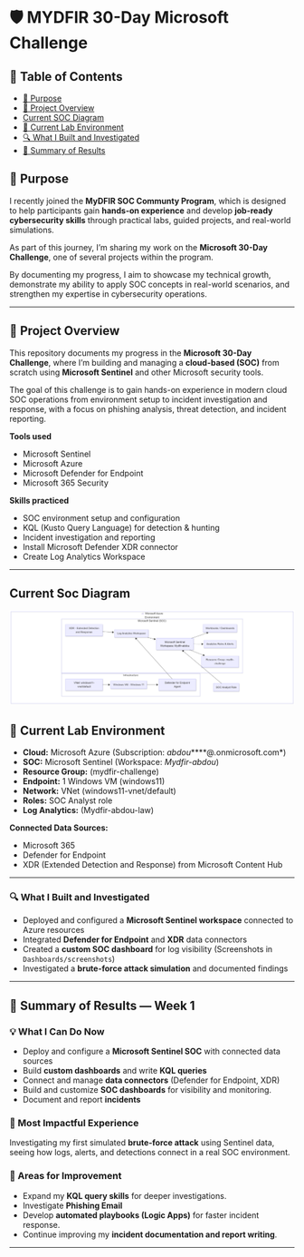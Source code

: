 
# 🛡️ MYDFIR 30-Day Microsoft Challenge


## 📘 Table of Contents
- [🎯 Purpose](#-purpose)
- [📘 Project Overview](#-project-overview)
- [Current SOC Diagram](#current-soc-diagram)
- [🧰 Current Lab Environment](#-current-lab-environment)
- [🔍 What I Built and Investigated](#-what-i-built-and-investigated)
- [🏁 Summary of Results](#-summary-of-results--week-1)

## 🎯 Purpose

I recently joined the **MyDFIR SOC Communty Program**, which is designed to help participants gain **hands-on experience** and develop **job-ready cybersecurity skills** through practical labs, guided projects, and real-world simulations.  

As part of this journey, I’m sharing my work on the **Microsoft 30-Day Challenge**, one of several projects within the program. 

By documenting my progress, I aim to showcase my technical growth, demonstrate my ability to apply SOC concepts in real-world scenarios, and strengthen my expertise in cybersecurity operations.


---

## 📘 Project Overview
This repository documents my progress in the **Microsoft 30-Day Challenge**, where I’m building and managing a **cloud-based  (SOC)** from scratch using **Microsoft Sentinel** and other Microsoft security tools.

The goal of this challenge is to gain hands-on experience in modern cloud SOC operations from environment setup to incident investigation and response, with a focus on phishing analysis, threat detection, and incident reporting.

**Tools used**
- Microsoft Sentinel  
- Microsoft Azure  
- Microsoft Defender for Endpoint  
- Microsoft 365 Security  

**Skills practiced**
- SOC environment setup and configuration  
- KQL (Kusto Query Language) for detection & hunting  
- Incident investigation and reporting  
- Install Microsoft Defender XDR connector
- Create Log Analytics Workspace


---
## Current Soc Diagram
![SOC Lab Architecture](Soc-Arch-Diagram.png)

## 🧰 Current Lab Environment
- **Cloud:** Microsoft Azure (Subscription: *abdou*****@.onmicrosoft.com*)  
- **SOC:** Microsoft Sentinel (Workspace: *Mydfir-abdou*)  
- **Resource Group:** (mydfir-challenge)
- **Endpoint:** 1 Windows VM (windows11)
- **Network:** VNet (windows11-vnet/default)
- **Roles:** SOC Analyst role  
- **Log Analytics:** (Mydfir-abdou-law)

**Connected Data Sources:**  
- Microsoft 365  
- Defender for Endpoint  
- XDR (Extended Detection and Response) from Microsoft Content Hub

---

### 🔍 What I Built and Investigated
- Deployed and configured a **Microsoft Sentinel workspace** connected to Azure resources  
- Integrated **Defender for Endpoint** and **XDR** data connectors  
- Created a **custom SOC dashboard** for log visibility (Screenshots in `Dashboards/screenshots`)  
- Investigated a **brute-force attack simulation** and documented findings  

---

## 🏁 Summary of Results — Week 1

### 💡 What I Can Do Now
- Deploy and configure a **Microsoft Sentinel SOC** with connected data sources  
- Build **custom dashboards** and write **KQL queries**  
- Connect and manage **data connectors** (Defender for Endpoint, XDR)
- Build and customize **SOC dashboards** for visibility and monitoring.
- Document and report **incidents** 

### 🌟 Most Impactful Experience
Investigating my first simulated **brute-force attack** using Sentinel data, seeing how logs, alerts, and detections connect in a real SOC environment.

### 🚀 Areas for Improvement
- Expand my **KQL query skills** for deeper investigations.  
- Investigate **Phishing Email**  
- Develop **automated playbooks (Logic Apps)** for faster incident response.  
- Continue improving my **incident documentation and report writing**.

---



